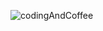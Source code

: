 ![codingAndCoffee](https://images.unsplash.com/flagged/photo-1556655678-9d4812e3fbe9?ixlib=rb-1.2.1&ixid=eyJhcHBfaWQiOjEyMDd9&auto=format&fit=crop&w=751&q=80)
